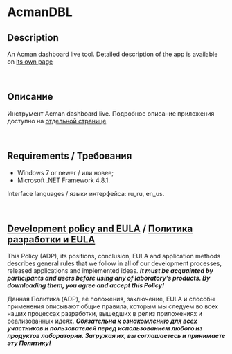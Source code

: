 # AcmanDBL

## Description

An Acman dashboard live tool.
Detailed description of the app is available on [its own page](https://adslbarxatov.github.io/AcmanDBL)

&nbsp;



## Описание

Инструмент Acman dashboard live.
Подробное описание приложения доступно на [отдельной странице](https://adslbarxatov.github.io/AcmanDBL/ru)

&nbsp;



## Requirements / Требования

- Windows 7 or newer / или новее;
- Microsoft .NET Framework 4.8.1.

Interface languages / языки интерфейса: ru_ru, en_us.

&nbsp;



## [Development policy and EULA](https://adslbarxatov.github.io/ADP) / [Политика разработки и EULA](https://adslbarxatov.github.io/ADP/ru)

This Policy (ADP), its positions, conclusion, EULA and application methods
describes general rules that we follow in all of our development processes, released applications and implemented ideas.
***It must be acquainted by participants and users before using any of laboratory’s products.
By downloading them, you agree and accept this Policy!***

Данная Политика (ADP), её положения, заключение, EULA и способы применения
описывают общие правила, которым мы следуем во всех наших процессах разработки, вышедших в релиз приложениях
и реализованных идеях.
***Обязательна к ознакомлению для всех участников и пользователей перед использованием любого из продуктов лаборатории.
Загружая их, вы соглашаетесь и принимаете эту Политику!***
